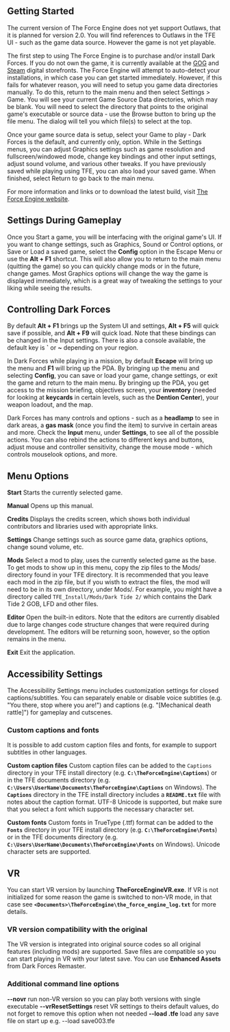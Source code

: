 ## Getting Started
The current version of The Force Engine does not yet support Outlaws, that it is planned for version 2.0. You will find references to Outlaws in the TFE UI - such as the game data source. However the game is not yet playable.

The first step to using The Force Engine is to purchase and/or install Dark Forces. If you do not own the game, it is currently available at the [GOG](https://www.gog.com/) and [Steam](https://store.steampowered.com/) digital storefronts. The Force Engine will attempt to auto-detect your installations, in which case you can get started immediately. However, if this fails for whatever reason, you will need to setup you game data directories manually. To do this, return to the main menu and then select Settings > Game. You will see your current Game Source Data directories, which may be blank. You will need to select the directory that points to the original game's executable or source data - use the Browse button to bring up the file menu. The dialog will tell you which file(s) to select at the top.

Once your game source data is setup, select your Game to play - Dark Forces is the default, and currently only, option. While in the Settings menus, you can adjust Graphics settings such as game resolution and fullscreen/windowed mode, change key bindings and other input settings, adjust sound volume, and various other tweaks. If you have previously saved while playing using TFE, you can also load your saved game. When finished, select Return to go back to the main menu.

For more information and links or to download the latest build, visit [The Force Engine website](https://theforceengine.github.io/).

## Settings During Gameplay
Once you Start a game, you will be interfacing with the original game's UI. If you want to change settings, such as Graphics, Sound or Control options, or Save or Load a saved game, select the **Config** option in the Escape Menu or use the **Alt + F1** shortcut. This will also allow you to return to the main menu (quitting the game) so you can quickly change mods or in the future, change games. Most Graphics options will change the way the game is displayed immediately, which is a great way of tweaking the settings to your liking while seeing the results.

## Controlling Dark Forces
By default **Alt + F1** brings up the System UI and settings, **Alt + F5** will quick save if possible, and **Alt + F9** will quick load. Note that these bindings can be changed in the Input settings. There is also a console available, the default key is **`** or **~** depending on your region.

In Dark Forces while playing in a mission, by default **Escape** will bring up the menu and **F1** will bring up the PDA. By bringing up the menu and selecting **Config**, you can save or load your game, change settings, or exit the game and return to the main menu. By bringing up the PDA, you get access to the mission briefing, objectives screen, your **inventory** (needed for looking at **keycards** in certain levels, such as the **Dention Center**), your weapon loadout, and the map.

Dark Forces has many controls and options - such as a **headlamp** to see in dark areas, a **gas mask** (once you find the item) to survive in certain areas and more. Check the **Input** menu, under **Settings**, to see all of the possible actions. You can also rebind the actions to different keys and buttons, adjust mouse and controller sensitivity, change the mouse mode - which controls mouselook options, and more.

## Menu Options
**Start**
Starts the currently selected game.

**Manual**
Opens up this manual.

**Credits**
Displays the credits screen, which shows both individual contributors and libraries used with appropriate links.

**Settings**
Change settings such as source game data, graphics options, change sound volume, etc.

**Mods**
Select a mod to play, uses the currently selected game as the base. To get mods to show up in this menu, copy the zip files to the Mods/ directory found in your TFE directory. It is recommended that you leave each mod in the zip file, but if you wisth to extract the files, the mod will need to be in its own directory, under Mods/. For example, you might have a directory called `TFE_Install/Mods/Dark Tide 2/` which contains the Dark Tide 2 GOB, LFD and other files.

**Editor**
Open the built-in editors. Note that the editors are currently disabled due to large changes code structure changes that were required during development. The editors will be returning soon, however, so the option remains in the menu.

**Exit**
Exit the application.

## Accessibility Settings
The Accessibility Settings menu includes customization settings for closed captions/subtitles. You can separately enable or disable voice subtitles (e.g. "You there, stop where you are!") and captions (e.g. "[Mechanical death rattle]") for gameplay and cutscenes.
### Custom captions and fonts
It is possible to add custom caption files and fonts, for example to support subtitles in other languages.

**Custom caption files**
Custom caption files can be added to the `Captions` directory in your TFE install directory (e.g. **`C:\TheForceEngine\Captions`**) or in the TFE documents directory (e.g. **`C:\Users\UserName\Documents\TheForceEngine\Captions`** on Windows). The **`Captions`** directory in the TFE install directory includes a **`README.txt`** file with notes about the caption format. UTF-8 Unicode is supported, but make sure that you select a font which supports the necessary character set.

**Custom fonts**
Custom fonts in TrueType (.ttf) format can be added to the **`Fonts`** directory in your TFE install directory (e.g. **`C:\TheForceEngine\Fonts`**) or in the TFE documents directory (e.g. **`C:\Users\UserName\Documents\TheForceEngine\Fonts`** on Windows). Unicode character sets are supported.

## VR
You can start VR version by launching **TheForceEngineVR.exe**. If VR is not initialized for some reason the game is switched to non-VR mode, in that case see **`<Documents>\TheForceEngine\the_force_engine_log.txt`** for more details.
### VR version compatibility with the original
The VR version is integrated into original source codes so all original features (including mods) are supported.
Save files are compatible so you can start playing in VR with your latest save.
You can use **Enhanced Assets** from Dark Forces Remaster.
### Additional command line options
**--novr** run non-VR version so you can play both versions with single executable
**--vrResetSettings** reset VR settings to theirs default values, do not forget to remove this option when not needed
**--load <save file name>.tfe** load any save file on start up e.g. --load save003.tfe

